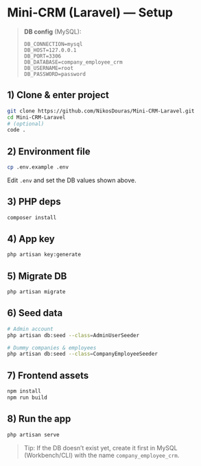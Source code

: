 
# Mini-CRM (Laravel) — Setup

> **DB config** (MySQL):
>
> ```
> DB_CONNECTION=mysql
> DB_HOST=127.0.0.1
> DB_PORT=3306
> DB_DATABASE=company_employee_crm
> DB_USERNAME=root
> DB_PASSWORD=password
> ```

## 1) Clone & enter project

```bash
git clone https://github.com/NikosDouras/Mini-CRM-Laravel.git
cd Mini-CRM-Laravel
# (optional)
code .
```

## 2) Environment file

```bash
cp .env.example .env
```

Edit `.env` and set the DB values shown above.

## 3) PHP deps

```bash
composer install
```

## 4) App key

```bash
php artisan key:generate
```

## 5) Migrate DB

```bash
php artisan migrate
```

## 6) Seed data

```bash
# Admin account
php artisan db:seed --class=AdminUserSeeder

# Dummy companies & employees
php artisan db:seed --class=CompanyEmployeeSeeder
```

## 7) Frontend assets

```bash
npm install
npm run build
```

## 8) Run the app

```bash
php artisan serve
```

> Tip: If the DB doesn’t exist yet, create it first in MySQL (Workbench/CLI) with the name `company_employee_crm`.
